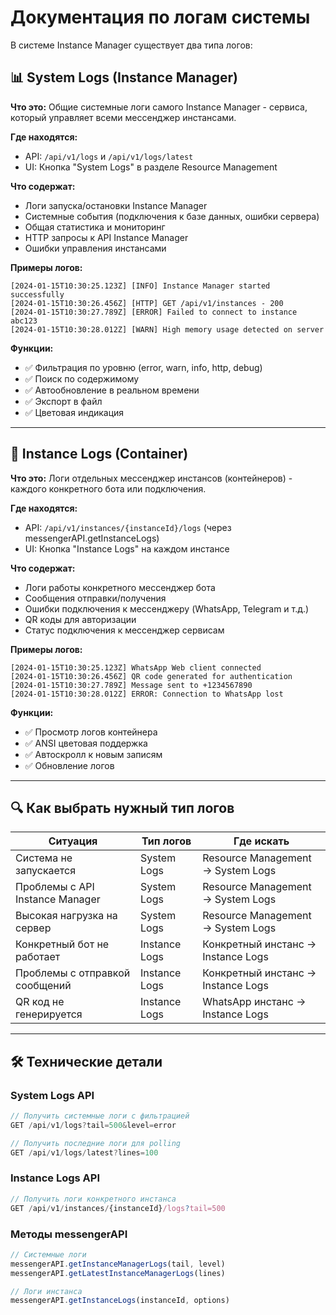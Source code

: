 # Документация по логам системы

В системе Instance Manager существует два типа логов:

## 📊 System Logs (Instance Manager)

**Что это:** Общие системные логи самого Instance Manager - сервиса, который управляет всеми мессенджер инстансами.

**Где находятся:**

- API: `/api/v1/logs` и `/api/v1/logs/latest`
- UI: Кнопка "System Logs" в разделе Resource Management

**Что содержат:**

- Логи запуска/остановки Instance Manager
- Системные события (подключения к базе данных, ошибки сервера)
- Общая статистика и мониторинг
- HTTP запросы к API Instance Manager
- Ошибки управления инстансами

**Примеры логов:**

```
[2024-01-15T10:30:25.123Z] [INFO] Instance Manager started successfully
[2024-01-15T10:30:26.456Z] [HTTP] GET /api/v1/instances - 200
[2024-01-15T10:30:27.789Z] [ERROR] Failed to connect to instance abc123
[2024-01-15T10:30:28.012Z] [WARN] High memory usage detected on server
```

**Функции:**

- ✅ Фильтрация по уровню (error, warn, info, http, debug)
- ✅ Поиск по содержимому
- ✅ Автообновление в реальном времени
- ✅ Экспорт в файл
- ✅ Цветовая индикация

---

## 📱 Instance Logs (Container)

**Что это:** Логи отдельных мессенджер инстансов (контейнеров) - каждого конкретного бота или подключения.

**Где находятся:**

- API: `/api/v1/instances/{instanceId}/logs` (через messengerAPI.getInstanceLogs)
- UI: Кнопка "Instance Logs" на каждом инстансе

**Что содержат:**

- Логи работы конкретного мессенджер бота
- Сообщения отправки/получения
- Ошибки подключения к мессенджеру (WhatsApp, Telegram и т.д.)
- QR коды для авторизации
- Статус подключения к мессенджер сервисам

**Примеры логов:**

```
[2024-01-15T10:30:25.123Z] WhatsApp Web client connected
[2024-01-15T10:30:26.456Z] QR code generated for authentication
[2024-01-15T10:30:27.789Z] Message sent to +1234567890
[2024-01-15T10:30:28.012Z] ERROR: Connection to WhatsApp lost
```

**Функции:**

- ✅ Просмотр логов контейнера
- ✅ ANSI цветовая поддержка
- ✅ Автоскролл к новым записям
- ✅ Обновление логов

---

## 🔍 Как выбрать нужный тип логов

| Ситуация                        | Тип логов     | Где искать                         |
| ------------------------------- | ------------- | ---------------------------------- |
| Система не запускается          | System Logs   | Resource Management → System Logs  |
| Проблемы с API Instance Manager | System Logs   | Resource Management → System Logs  |
| Высокая нагрузка на сервер      | System Logs   | Resource Management → System Logs  |
| Конкретный бот не работает      | Instance Logs | Конкретный инстанс → Instance Logs |
| Проблемы с отправкой сообщений  | Instance Logs | Конкретный инстанс → Instance Logs |
| QR код не генерируется          | Instance Logs | WhatsApp инстанс → Instance Logs   |

---

## 🛠 Технические детали

### System Logs API

```typescript
// Получить системные логи с фильтрацией
GET /api/v1/logs?tail=500&level=error

// Получить последние логи для polling
GET /api/v1/logs/latest?lines=100
```

### Instance Logs API

```typescript
// Получить логи конкретного инстанса
GET /api/v1/instances/{instanceId}/logs?tail=500
```

### Методы messengerAPI

```typescript
// Системные логи
messengerAPI.getInstanceManagerLogs(tail, level)
messengerAPI.getLatestInstanceManagerLogs(lines)

// Логи инстанса
messengerAPI.getInstanceLogs(instanceId, options)
```
